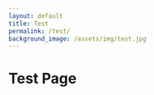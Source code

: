 ```yaml
---
layout: default
title: Test
permalink: /test/
background_image: /assets/img/test.jpg
---
```

<h1>Test Page</h1>